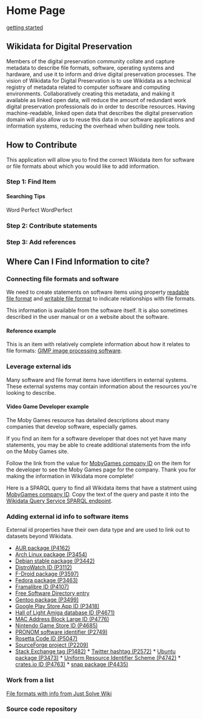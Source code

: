 Home Page
=========

[getting started](getting-started/)

## Wikidata for Digital Preservation
Members of the digital preservation community collate and capture metadata to describe file formats, software, operating systems and hardware, and use it to inform and drive digital preservation processes. The vision of Wikidata for Digital Preservation is to use Wikidata as a technical registry of metadata related to computer software and computing environments. Collaboratively creating this metadata, and making it available as linked open data, will reduce the amount of redundant work digital preservation professionals do in order to describe resources. Having machine-readable, linked open data that describes the digital preservation domain will also allow us to reuse this data in our software applications and information systems, reducing the overhead when building new tools. 




## How to Contribute
This application will allow you to find the correct Wikidata item for software or file formats about which you would like to add information.

### Step 1: Find Item

#### Searching Tips
Word Perfect
WordPerfect

### Step 2: Contribute statements

### Step 3: Add references












## Where Can I Find Information to cite? 

### Connecting file formats and software

We need to create statements on software items using property [readable file format](https://www.wikidata.org/wiki/Property:P1072) and [writable file format](https://www.wikidata.org/wiki/Property:P1072) to indicate relationships with file formats.

This information is available from the software itself. It is also sometimes described in the user manual or on a website about the software.
#### Reference example
This is an item with relatively complete information about how it relates to file formats: [GIMP image processing software](https://www.wikidata.org/wiki/Q8038).

### Leverage external ids
Many software and file format items have identifiers in external systems. These external systems may contain information about the resources you're looking to describe.
#### Video Game Developer example
The Moby Games resource has detailed descriptions about many companies that develop software, especially games.

If you find an item for a software developer that does not yet have many statements, you may be able to create additional statements from the info on the Moby Games site.

Follow the link from the value for [MobyGames company ID](https://www.wikidata.org/wiki/Property:P4773) on the item for the developer to see the Moby Games page for the company. Thank you for making the information in Wikidata more complete! 

Here is a SPARQL query to find all Wikidata items that have a statment using [MobyGames company ID](https://www.wikidata.org/wiki/Property:P4773). Copy the text of the query and paste it into the [Wikidata Query Service SPARQL endpoint](https://query.wikidata.org).
### Adding external id info to software items

External id properties have their own data type and are used to link out to datasets beyond Wikidata.

   * [AUR package (P4162)](https://www.wikidata.org/wiki/Property:P4162)
   * [Arch Linux package (P3454)](https://www.wikidata.org/wiki/Property:P3454)
   * [Debian stable package (P3442)](https://www.wikidata.org/wiki/Property:P3442)
  * [DistroWatch ID (P3112)](https://www.wikidata.org/wiki/Property:P3112)
   * [F-Droid package (P3597)](https://www.wikidata.org/wiki/Property:P3597)
   * [Fedora package (P3463)](https://www.wikidata.org/wiki/Property:P3463)
   * [Framalibre ID (P4107)](https://www.wikidata.org/wiki/Property:P4107)
   * [Free Software Directory entry](https://www.wikidata.org/wiki/Property:P2537)
   * [Gentoo package (P3499)](https://www.wikidata.org/wiki/Property:P3499)
   * [Google Play Store App ID (P3418)](https://www.wikidata.org/wiki/Property:P3418)
   * [Hall of Light Amiga database ID (P4671)](https://www.wikidata.org/wiki/Property:P4671)
   * [MAC Address Block Large ID (P4776)](https://www.wikidata.org/wiki/Property:P4776)
   * [Nintendo Game Store ID (P4685)](https://www.wikidata.org/wiki/Property:P4685)
   * [PRONOM software identifier (P2749)](https://www.wikidata.org/wiki/Property:P2749)
   * [Rosetta Code ID (P5047)](https://www.wikidata.org/wiki/Property:P5407)
   * [SourceForge project (P2209)](https://www.wikidata.org/wiki/Property:P2209)
   * [Stack Exchange tag (P1482)](https://www.wikidata.org/wiki/Property:P1482)
    * [Twitter hashtag (P2572)](https://www.wikidata.org/wiki/Property:P2572)
    * [Ubuntu package (P3473)](https://www.wikidata.org/wiki/Property:P3473)
    * [Uniform Resource Identifier Scheme (P4742)](https://www.wikidata.org/wiki/Property:P4742)
    * [crates.io ID (P4763)](https://www.wikidata.org/wiki/Property:P4763)
    * [snap package (P4435)](https://www.wikidata.org/wiki/Property:P4435)
    
### Work from a list

[File formats with info from Just Solve Wiki](https://www.wikidata.org/wiki/User:YULdigitalpreservation/FileFormatsList)

### Source code repository
